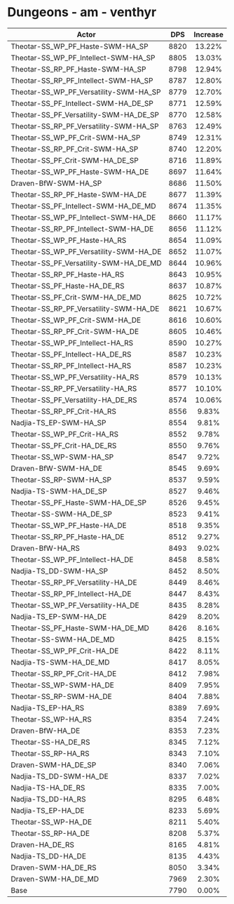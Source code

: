 # Dungeons - am - venthyr
| Actor | DPS | Increase |
|---|:---:|:---:|
|Theotar-SS_WP_PF_Haste-SWM-HA_SP|8820|13.22%|
|Theotar-SS_WP_PF_Intellect-SWM-HA_SP|8805|13.03%|
|Theotar-SS_RP_PF_Haste-SWM-HA_SP|8798|12.94%|
|Theotar-SS_RP_PF_Intellect-SWM-HA_SP|8787|12.80%|
|Theotar-SS_WP_PF_Versatility-SWM-HA_SP|8779|12.70%|
|Theotar-SS_PF_Intellect-SWM-HA_DE_SP|8771|12.59%|
|Theotar-SS_PF_Versatility-SWM-HA_DE_SP|8770|12.58%|
|Theotar-SS_RP_PF_Versatility-SWM-HA_SP|8763|12.49%|
|Theotar-SS_WP_PF_Crit-SWM-HA_SP|8749|12.31%|
|Theotar-SS_RP_PF_Crit-SWM-HA_SP|8740|12.20%|
|Theotar-SS_PF_Crit-SWM-HA_DE_SP|8716|11.89%|
|Theotar-SS_WP_PF_Haste-SWM-HA_DE|8697|11.64%|
|Draven-BfW-SWM-HA_SP|8686|11.50%|
|Theotar-SS_RP_PF_Haste-SWM-HA_DE|8677|11.39%|
|Theotar-SS_PF_Intellect-SWM-HA_DE_MD|8674|11.35%|
|Theotar-SS_WP_PF_Intellect-SWM-HA_DE|8660|11.17%|
|Theotar-SS_RP_PF_Intellect-SWM-HA_DE|8656|11.12%|
|Theotar-SS_WP_PF_Haste-HA_RS|8654|11.09%|
|Theotar-SS_WP_PF_Versatility-SWM-HA_DE|8652|11.07%|
|Theotar-SS_PF_Versatility-SWM-HA_DE_MD|8644|10.96%|
|Theotar-SS_RP_PF_Haste-HA_RS|8643|10.95%|
|Theotar-SS_PF_Haste-HA_DE_RS|8637|10.87%|
|Theotar-SS_PF_Crit-SWM-HA_DE_MD|8625|10.72%|
|Theotar-SS_RP_PF_Versatility-SWM-HA_DE|8621|10.67%|
|Theotar-SS_WP_PF_Crit-SWM-HA_DE|8616|10.60%|
|Theotar-SS_RP_PF_Crit-SWM-HA_DE|8605|10.46%|
|Theotar-SS_WP_PF_Intellect-HA_RS|8590|10.27%|
|Theotar-SS_PF_Intellect-HA_DE_RS|8587|10.23%|
|Theotar-SS_RP_PF_Intellect-HA_RS|8587|10.23%|
|Theotar-SS_WP_PF_Versatility-HA_RS|8579|10.13%|
|Theotar-SS_RP_PF_Versatility-HA_RS|8577|10.10%|
|Theotar-SS_PF_Versatility-HA_DE_RS|8574|10.06%|
|Theotar-SS_RP_PF_Crit-HA_RS|8556|9.83%|
|Nadjia-TS_EP-SWM-HA_SP|8554|9.81%|
|Theotar-SS_WP_PF_Crit-HA_RS|8552|9.78%|
|Theotar-SS_PF_Crit-HA_DE_RS|8550|9.76%|
|Theotar-SS_WP-SWM-HA_SP|8547|9.72%|
|Draven-BfW-SWM-HA_DE|8545|9.69%|
|Theotar-SS_RP-SWM-HA_SP|8537|9.59%|
|Nadjia-TS-SWM-HA_DE_SP|8527|9.46%|
|Theotar-SS_PF_Haste-SWM-HA_DE_SP|8526|9.45%|
|Theotar-SS-SWM-HA_DE_SP|8523|9.41%|
|Theotar-SS_WP_PF_Haste-HA_DE|8518|9.35%|
|Theotar-SS_RP_PF_Haste-HA_DE|8512|9.27%|
|Draven-BfW-HA_RS|8493|9.02%|
|Theotar-SS_WP_PF_Intellect-HA_DE|8458|8.58%|
|Nadjia-TS_DD-SWM-HA_SP|8452|8.50%|
|Theotar-SS_RP_PF_Versatility-HA_DE|8449|8.46%|
|Theotar-SS_RP_PF_Intellect-HA_DE|8447|8.43%|
|Theotar-SS_WP_PF_Versatility-HA_DE|8435|8.28%|
|Nadjia-TS_EP-SWM-HA_DE|8429|8.20%|
|Theotar-SS_PF_Haste-SWM-HA_DE_MD|8426|8.16%|
|Theotar-SS-SWM-HA_DE_MD|8425|8.15%|
|Theotar-SS_WP_PF_Crit-HA_DE|8422|8.11%|
|Nadjia-TS-SWM-HA_DE_MD|8417|8.05%|
|Theotar-SS_RP_PF_Crit-HA_DE|8412|7.98%|
|Theotar-SS_WP-SWM-HA_DE|8409|7.95%|
|Theotar-SS_RP-SWM-HA_DE|8404|7.88%|
|Nadjia-TS_EP-HA_RS|8389|7.69%|
|Theotar-SS_WP-HA_RS|8354|7.24%|
|Draven-BfW-HA_DE|8353|7.23%|
|Theotar-SS-HA_DE_RS|8345|7.12%|
|Theotar-SS_RP-HA_RS|8343|7.10%|
|Draven-SWM-HA_DE_SP|8340|7.06%|
|Nadjia-TS_DD-SWM-HA_DE|8337|7.02%|
|Nadjia-TS-HA_DE_RS|8335|7.00%|
|Nadjia-TS_DD-HA_RS|8295|6.48%|
|Nadjia-TS_EP-HA_DE|8233|5.69%|
|Theotar-SS_WP-HA_DE|8211|5.40%|
|Theotar-SS_RP-HA_DE|8208|5.37%|
|Draven-HA_DE_RS|8165|4.81%|
|Nadjia-TS_DD-HA_DE|8135|4.43%|
|Draven-SWM-HA_DE_RS|8050|3.34%|
|Draven-SWM-HA_DE_MD|7969|2.30%|
|Base|7790|0.00%|
